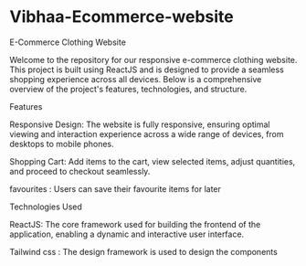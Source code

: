 # Vibhaa-Ecommerce-website


<p>E-Commerce Clothing Website</p>
<p>Welcome to the repository for our responsive e-commerce clothing website. This project is built using ReactJS and is designed to provide a seamless shopping experience across all devices. Below is a comprehensive overview of the project's features, technologies, and structure.</p>

<p>Features</p>
<p>Responsive Design: The website is fully responsive, ensuring optimal viewing and interaction experience across a wide range of devices, from desktops to mobile phones.</p>
<p>Shopping Cart: Add items to the cart, view selected items, adjust quantities, and proceed to checkout seamlessly.</p>
<p>favourites : Users can save their favourite items for later</p>
<p>Technologies Used</p>
<p>ReactJS: The core framework used for building the frontend of the application, enabling a dynamic and interactive user interface.</p>
<p>Tailwind css : The design framework is used to design the components</p>


